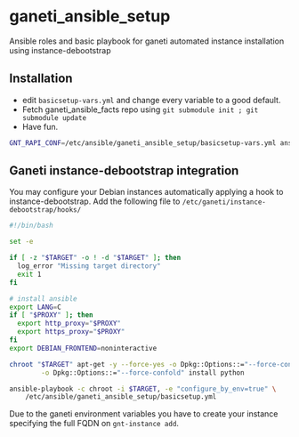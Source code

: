 # ganeti_ansible_setup
Ansible roles and basic playbook for ganeti automated instance installation using instance-debootstrap

## Installation
  * edit `basicsetup-vars.yml` and change every variable to a good default.
  * Fetch ganeti_ansible_facts repo using 
    `git submodule init ; git submodule update`
  * Have fun.
```sh
GNT_RAPI_CONF=/etc/ansible/ganeti_ansible_setup/basicsetup-vars.yml ansible-playbook -i /etc/ansible/ganeti-inventory.py /etc/ansible/ganeti_ansible_setup/basicsetup.yml
```

## Ganeti instance-debootstrap integration
You may configure your Debian instances automatically applying a hook to
instance-debootstrap. Add the following file to 
`/etc/ganeti/instance-debootstrap/hooks/`

```sh
#!/bin/bash

set -e

if [ -z "$TARGET" -o ! -d "$TARGET" ]; then
  log_error "Missing target directory"
  exit 1
fi

# install ansible
export LANG=C
if [ "$PROXY" ]; then
  export http_proxy="$PROXY"
  export https_proxy="$PROXY"
fi
export DEBIAN_FRONTEND=noninteractive

chroot "$TARGET" apt-get -y --force-yes -o Dpkg::Options::="--force-confdef" \
        -o Dpkg::Options::="--force-confold" install python

ansible-playbook -c chroot -i $TARGET, -e "configure_by_env=true" \
	/etc/ansible/ganeti_ansible_setup/basicsetup.yml 
```
Due to the ganeti environment variables you have to create your instance 
specifying the full FQDN on `gnt-instance add`.
